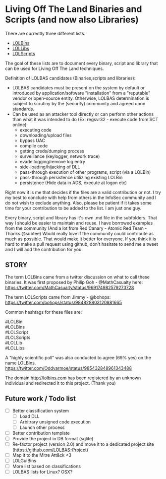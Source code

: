 # Living Off The Land Binaries and Scripts (and now also Libraries)

There are currently three different lists.

* [LOLBins](LOLBins.md)    
* [LOLLibs](LOLLibs.md)    
* [LOLScripts](LOLScripts.md)    


The goal of these lists are to document every binary, script and library that can be used for Living Off The Land techniques. 

Definition of LOLBAS candidates (Binaries,scripts and libraries):
* LOLBAS candidates must be present on the system by default or introduced by application/software "installation" from a "reputable" vendor or open-source entity. Otherwise, LOLBAS determination is subject to scrutiny by the (security) community and agreed upon standards.
* Can be used as an attacker tool directly or can perform other actions than what it was intended to do (Ex: regsvr32 - execute code from SCT online)
  * executing code
  * downloading/upload files
  * bypass UAC
  * compile code
  * getting creds/dumping process
  * surveillance (keylogger, network trace)
  * evade logging/remove log entry
  * side-loading/hijacking of DLL
  * pass-through execution of other programs, script (via a LOLBin)
  * pass-through persistence utilizing existing LOLBin
  * persistence (Hide data in ADS, execute at logon etc)

Right now it is me that decides if the files are a valid contribution or not. 
I try my best to conclude with help from others in the InfoSec community and I do not wish to exclude anything. 
Also, please be patient if it takes some time for your contribution to be added to the list. I am just one guy.   

Every binary, script and library has it's own .md file in the subfolders. That way I should be easier to maintain and reuse. 
I have borrowed examples from the community (And a lot from Red Canary - Atomic Red Team - Thanks @subtee)
Would really love if the community could contribute as much as possible. That would make it better for everyone.
If you think it is hard to make a pull request using github, don't hasitate to send me a tweet and I will add the contribution for you.


## STORY
The term LOLBins came from a twitter discussion on what to call these binaries. It was first proposed by Philip Goh - @MathCasualty here:
https://twitter.com/MathCasualty/status/969174982579273728

The term LOLScripts came from Jimmy - @bohops: 
https://twitter.com/bohops/status/984828803120881665

Common hashtags for these files are:

#LOLBin   
#LOLBins   
#LOLScript   
#LOLScripts   
#LOLLib   
#LOLLibs   

A "highly scientific poll" was also conducted to agree (69% yes) on the name LOLBins.
https://twitter.com/Oddvarmoe/status/985432848961343488 

The domain http://lolbins.com has been registered by an unknown individual and redirected it to this project. (Thank you)


## Future work / Todo list
- [ ] Better classification system
	- [ ] Load DLL
	- [ ] Arbitrary unsigned code execution
	- [ ] Launch other process
- [ ] Better contribution template
- [ ] Provide the project in DB format (sqlite)
- [ ] Re-factor project (version 2.0) and move it to a dedicated project site (https://github.com/LOLBAS-Project)
- [ ] Map it to the Mitre Att&ck <3
- [ ] LOLGuiBins
- [ ] More list based on classifications
- [ ] LOLBAS lists for Linux? OSX?